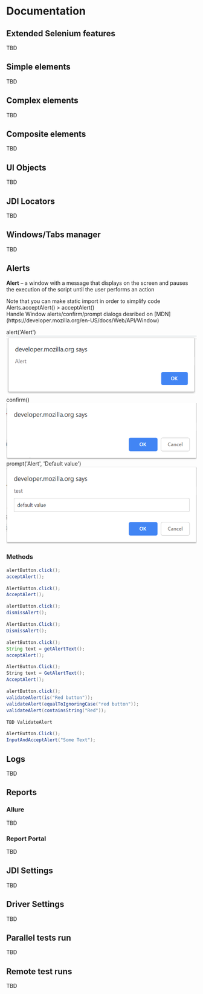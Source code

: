 # Documentation
## Extended Selenium features
TBD

## Simple elements
TBD

## Complex elements
TBD

## Composite elements
TBD

## UI Objects
TBD

## JDI Locators
TBD

## Windows/Tabs manager
TBD

## Alerts
**Alert** –  a window with a message that displays on the screen and pauses the execution of the script until the user performs an action
<aside class="notice">
Note that you can make static import in order to simplify code Alerts.acceptAlert() > acceptAlert()
</aside>
Handle Window alerts/confirm/prompt dialogs desribed on [MDN](https://developer.mozilla.org/en-US/docs/Web/API/Window)

alert('Alert')
![GitHub Logo](/images/alert.png)
confirm()
![GitHub Logo](/images/confirm.png)
prompt('Alert', 'Default value')
![GitHub Logo](/images/prompt.png)
### Methods
```java 
alertButton.click();
acceptAlert();
```
```csharp 
AlertButton.click();
AcceptAlert();
```

```java 
alertButton.click();
dismissAlert();
```
```csharp 
AlertButton.Click();
DismissAlert();
```

```java 
alertButton.click();
String text = getAlertText();
acceptAlert();
```
```csharp 
AlertButton.Click();
String text = GetAlertText();
AcceptAlert();
```

```java 
alertButton.click();
validateAlert(is("Red button"));
validateAlert(equalToIgnoringCase("red button"));
validateAlert(containsString("Red"));
```
```csharp 
TBD ValidateAlert
```

```java 
AlertButton.Click();
InputAndAcceptAlert("Some Text");
```

## Logs
TBD

## Reports
### Allure
TBD

### Report Portal
TBD

## JDI Settings
TBD

## Driver Settings
TBD

## Parallel tests run
TBD

## Remote test runs
TBD
